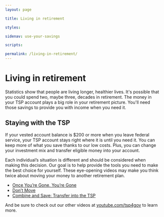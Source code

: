 ```yaml
---
layout: page

title: Living in retirement

styles:

sidenav: use-your-savings

scripts:

permalink: /living-in-retirement/
---
```


# Living in retirement

Statistics show that people are living longer, healthier lives. It's possible that you could spend two, maybe three, decades in retirement. The money in your TSP account plays a big role in your retirement picture. You'll need those savings to provide you with income when you need it.

## Staying with the TSP

If your vested account balance is $200 or more when you leave federal service, your TSP account stays right where it is until you need it. You can keep more of what you save thanks to our low costs. Plus, you can change your investment mix and transfer eligible money into your account. 

Each individual’s situation is different and should be considered when making this decision. Our goal is to help provide the tools you need to make the best choice for yourself. These eye-opening videos may make you think twice about moving your money to another retirement plan.

+ [Once You’re Gone, You’re Gone](https://youtu.be/xrH0l-HA58o) 
+ [Don’t Move](https://youtu.be/Tw-Djekceeo)
+ [Combine and Save: Transfer into the TSP](https://youtu.be/tfxC3moUEQ0)

And be sure to check out our other videos at [youtube.com/tsp4gov](youtube.com/tsp4gov) to learn more. 



<!-- CONTENT END -->
